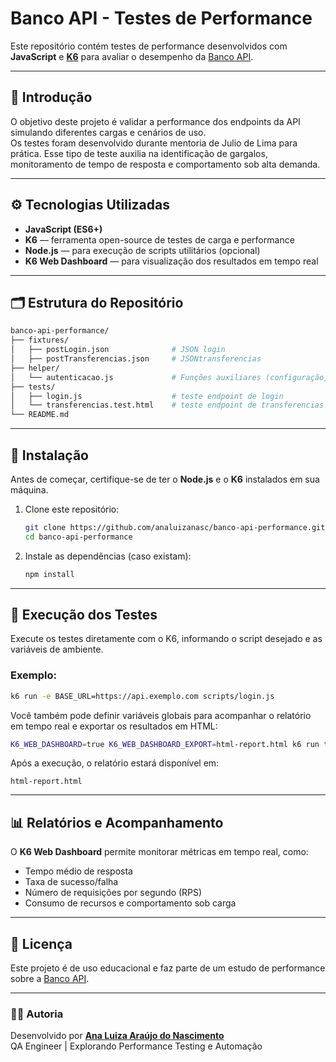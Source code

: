 # Banco API - Testes de Performance

Este repositório contém testes de performance desenvolvidos com **JavaScript** e **[K6](https://k6.io/)** para avaliar o desempenho da [Banco API](https://github.com/juliodelimas/banco-api).

---

## 🧩 Introdução

O objetivo deste projeto é validar a performance dos endpoints da API simulando diferentes cargas e cenários de uso.  
Os testes foram desenvolvido durante mentoria de Julio de Lima para prática. Esse tipo de teste auxilia na identificação de gargalos, monitoramento de tempo de resposta e comportamento sob alta demanda.

---

## ⚙️ Tecnologias Utilizadas

- **JavaScript (ES6+)**
- **K6** — ferramenta open-source de testes de carga e performance
- **Node.js** — para execução de scripts utilitários (opcional)
- **K6 Web Dashboard** — para visualização dos resultados em tempo real

---

## 🗂️ Estrutura do Repositório

```bash
banco-api-performance/
├── fixtures/
│   ├── postLogin.json              # JSON login
│   ├── postTransferencias.json     # JSONtransferencias
├── helper/
│   └── autenticacao.js             # Funções auxiliares (configuração, geração de dados, etc.)
├── tests/
│   ├── login.js                    # teste endpoint de login
│   └── transferencias.test.html    # teste endpoint de transferencias
└── README.md
```

---

## 🧰 Instalação

Antes de começar, certifique-se de ter o **Node.js** e o **K6** instalados em sua máquina.

1. Clone este repositório:
   ```bash
   git clone https://github.com/analuizanasc/banco-api-performance.git
   cd banco-api-performance
   ```

2. Instale as dependências (caso existam):
   ```bash
   npm install
   ```
---

## 🚀 Execução dos Testes

Execute os testes diretamente com o K6, informando o script desejado e as variáveis de ambiente.

### Exemplo:
```bash
k6 run -e BASE_URL=https://api.exemplo.com scripts/login.js
```

Você também pode definir variáveis globais para acompanhar o relatório em tempo real e exportar os resultados em HTML:

```bash
K6_WEB_DASHBOARD=true K6_WEB_DASHBOARD_EXPORT=html-report.html k6 run tests/login.test.js
```

Após a execução, o relatório estará disponível em:
```
html-report.html
```

---

## 📊 Relatórios e Acompanhamento

O **K6 Web Dashboard** permite monitorar métricas em tempo real, como:
- Tempo médio de resposta
- Taxa de sucesso/falha
- Número de requisições por segundo (RPS)
- Consumo de recursos e comportamento sob carga

---

## 📄 Licença

Este projeto é de uso educacional e faz parte de um estudo de performance sobre a [Banco API](https://github.com/juliodelimas/banco-api).

---

### 👩‍💻 Autoria

Desenvolvido por **[Ana Luiza Araújo do Nascimento](https://www.linkedin.com/in/analuizanasc/)**  
QA Engineer | Explorando Performance Testing e Automação
